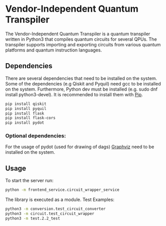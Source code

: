 # Vendor-Independent Quantum Transpiler

The Vendor-Independent Quantum Transpiler is a quantum transpiler written in Python3 that compiles quantum circuits for several QPUs. The transpiler supports importing and exporting circuits from various quantum platforms and quantum instruction languages.

## Dependencies

There are several dependencies that need to be installed on the system. Some of the dependencies (e.g Qiskit and Pyquil) need gcc to be installed on the system. Furthermore, Python dev must be installed (e.g. sudo dnf install python3-devel).
It is recommended to install them with [Pip](https://pip.pypa.io/en/stable/). 

```bash
pip install qiskit
pip install pyquil
pip install flask
pip install flask-cors
pip install pydot
```

### Optional dependencies:
For the usage of pydot (used for drawing of dags) [Graphviz](http://www.graphviz.org/download/) need to be installed on the system.


## Usage
To start the server run:
```bash
python -m frontend_service.circuit_wrapper_service
```

The library is executed as a module.
Test Examples:
```bash
python3 -m conversion.test_circuit_converter   
python3 -m circuit.test_circuit_wrapper   
python3 -m test.2.2_test
```
